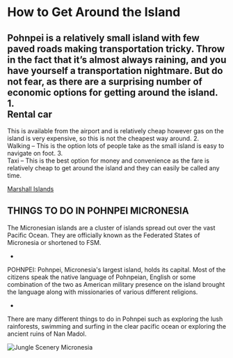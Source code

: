 How to Get Around the Island
==================================================


Pohnpei is a relatively small island with few paved roads making transportation tricky. Throw in the fact that it’s almost always raining, and you have yourself a transportation nightmare. 
But do not fear, as there are a surprising number of economic options for getting around the island.
1.	
Rental car
- 
This is available from the airport and is relatively cheap however gas on the island is very expensive, so this is not the cheapest way around.
2.	
Walking
 – 
This is the option lots of people take as the small island is easy to navigate on foot.
3.	
Taxi 
– 
This is the best option for money and convenience as the fare is relatively cheap to get around the island and they can easily be called any time.


[Marshall Islands](https://www.erikastravels.com/travel-marshall-islands-majuro-arno-atoll/)

THINGS TO DO IN POHNPEI MICRONESIA
----------------------------------

The Micronesian islands are a cluster of islands spread out over the vast Pacific Ocean. They are officially known as the Federated States of Micronesia or shortened to FSM.

-

POHNPEI:
Pohnpei, Micronesia's largest island, holds its capital. Most of the citizens speak the native language of Pohnpeian, English or some combination of the two as American military presence on the island brought the language along with missionaries of various different religions.

-

There are many different things to do in Pohnpei such as exploring the lush rainforests, swimming and surfing in the clear pacific ocean or exploring the ancient ruins of Nan Madol. 

![Jungle Scenery Micronesia](https://www.erikastravels.com/wp-content/uploads/2019/09/Emerald-Isle-Micronesia.jpg)

